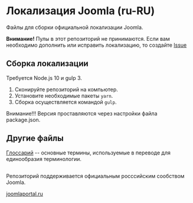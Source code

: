 # Локализация Joomla (ru-RU)

Файлы для сборки официальной локализации Joomla.

**Внимание!** Пулы в этот репозиторий не принимаются. Если вам необходимо дополнить или исправить локализацию, то создайте [Issue](https://github.com/JPathRu/localisation/issues/new) 

## Сборка локализации
Требуется Node.js 10 и gulp 3.
1. Сконируйте репозиторий на компьютер.
1. Установите необходимые пакеты `yarn`.
1. Сборка осуществляется командой `gulp`.

Внимание!!! Версия проставляются через настройки файла package.json.

## Другие файлы
[Глоссарий](glossary) -- основные термины, используемые в переводе для единообразия терминологии.

##
Репозиторий поддерживается официальным росссийским сообством Joomla.

[joomlaportal.ru](https://joomlaportal.ru) 
